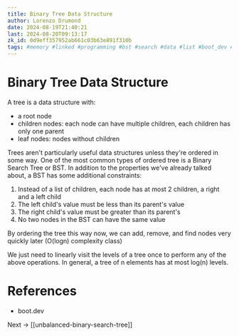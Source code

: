 ```yaml
---
title: Binary Tree Data Structure
author: Lorenzo Drumond
date: 2024-08-19T21:40:21
last: 2024-08-20T09:13:17
zk_id: 0d9eff357952ab661c03b63e891f310b
tags: #memory #linked #programming #bst #search #data #list #boot_dev #binary #computer_science #tree #structure
---
```



# Binary Tree Data Structure

A tree is a data structure with:

- a root node
- children nodes: each node can have multiple children, each children has only one parent
- leaf nodes: nodes without children

Trees aren't particularly useful data structures unless they're ordered in some
way. One of the most common types of ordered tree is a Binary Search Tree or
BST. In addition to the properties we've already talked about, a BST has some
additional constraints:


1. Instead of a list of children, each node has at most 2 children, a right and a left child
2. The left child's value must be less than its parent's value
3. The right child's value must be greater than its parent's
4. No two nodes in the BST can have the same value

By ordering the tree this way now, we can add, remove, and find nodes very quickly later (O(logn) complexity class)

We just need to linearly visit the levels of a tree once to perform any of the above operations. In general, a tree of
n elements has at most log(n) levels.

# References

- boot.dev

Next -> [[unbalanced-binary-search-tree]]

